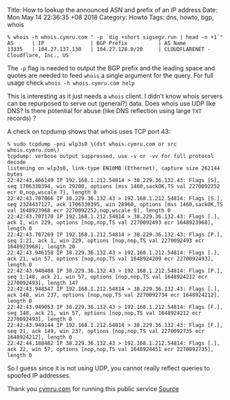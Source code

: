 Title: How to lookup the announced ASN and prefix of an IP address
Date: Mon May 14 22:36:35 +08 2018
Category: Howto
Tags: dns, howto, bgp, whois

```
% whois -h whois.cymru.com " -p `dig +short sigsegv.run | head -n +1`"
AS      | IP               | BGP Prefix          | AS Name
13335   | 104.27.137.130   | 104.27.128.0/20     | CLOUDFLARENET - Cloudflare, Inc., US
```

The `-p` flag is needed to output the BGP prefix and the leading space and
quotes are needed to feed `whois` a single argument for the query. For full
usage check `whois -h whois.cymru.com help`

This is interesting as it just needs a `whois` client.  I didn't know whois
servers can be repurposed to serve out (general?) data. Does whois use UDP like
DNS? Is there potential for abuse (like DNS reflection using large `TXT`
records) ?

A check on tcpdump shows that whois uses TCP port 43:

```
% sudo tcpdump -pni wlp3s0 \(dst whois.cymru.com or src whois.cymru.com\) 
tcpdump: verbose output suppressed, use -v or -vv for full protocol decode
listening on wlp3s0, link-type EN10MB (Ethernet), capture size 262144 bytes
22:42:43.466149 IP 192.168.1.212.54814 > 38.229.36.132.43: Flags [S], seq 1706330394, win 29200, options [mss 1460,sackOK,TS val 2270092252 ecr 0,nop,wscale 7], length 0
22:42:43.707066 IP 38.229.36.132.43 > 192.168.1.212.54814: Flags [S.], seq 2324437127, ack 1706330395, win 28960, options [mss 1460,sackOK,TS val 1648923968 ecr 2270092252,nop,wscale 9], length 0
22:42:43.707170 IP 192.168.1.212.54814 > 38.229.36.132.43: Flags [.], ack 1, win 229, options [nop,nop,TS val 2270092493 ecr 1648923968], length 0
22:42:43.707269 IP 192.168.1.212.54814 > 38.229.36.132.43: Flags [P.], seq 1:21, ack 1, win 229, options [nop,nop,TS val 2270092493 ecr 1648923968], length 20
22:42:43.946158 IP 38.229.36.132.43 > 192.168.1.212.54814: Flags [.], ack 21, win 57, options [nop,nop,TS val 1648924209 ecr 2270092493], length 0
22:42:43.948488 IP 38.229.36.132.43 > 192.168.1.212.54814: Flags [P.], seq 1:148, ack 21, win 57, options [nop,nop,TS val 1648924212 ecr 2270092493], length 147
22:42:43.948547 IP 192.168.1.212.54814 > 38.229.36.132.43: Flags [.], ack 148, win 237, options [nop,nop,TS val 2270092734 ecr 1648924212], length 0
22:42:43.949053 IP 38.229.36.132.43 > 192.168.1.212.54814: Flags [F.], seq 148, ack 21, win 57, options [nop,nop,TS val 1648924212 ecr 2270092493], length 0
22:42:43.949144 IP 192.168.1.212.54814 > 38.229.36.132.43: Flags [F.], seq 21, ack 149, win 237, options [nop,nop,TS val 2270092735 ecr 1648924212], length 0
22:42:44.188482 IP 38.229.36.132.43 > 192.168.1.212.54814: Flags [.], ack 22, win 57, options [nop,nop,TS val 1648924451 ecr 2270092735], length 0
```
So I guess since it is not using UDP, you cannot really reflect queries to
spoofed IP addresses.

Thank you [cymru.com](http://www.team-cymru.com/) for running this public service
[Source](http://bgphints.ruud.org/articles/cymru-whois.html)
